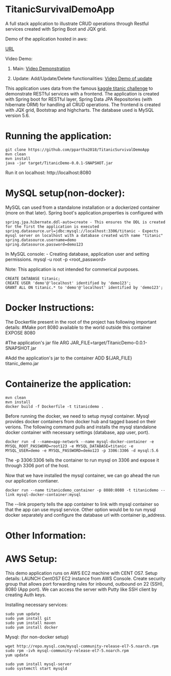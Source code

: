 # TitanicSurvivalDemoApp
A full stack application to illustrate CRUD operations through Restful services created with Spring Boot and JQX grid.

Demo of the application hosted in aws: 

<a href="http://ec2-3-86-103-32.compute-1.amazonaws.com:8080/">URL</a>

Video Demo:

1. Main: <a href="https://youtu.be/rrcqo9NMdzU">Video Demonstration</a>

2. Update: Add/Update/Delete functionalities: <a href="https://youtu.be/7e32zDFEkt0">Video Demo of update</a>

This application uses data from the famous [kaggle titanic challenge](https://www.kaggle.com/c/titanic/data) to demonstrate RESTful services with a frontend.
The application is created with Spring boot for RESTful layer, Spring Data JPA Repositories (with hibernate ORM) for handling all CRUD operations. The frontend is created with JQX grid, Bootstrap and highcharts. The database used is MySQL version 5.6.

# Running the application:

```
git clone https://github.com/ppartha2018/TitanicSurvivalDemoApp
mvn clean
mvn install
java -jar target/TitanicDemo-0.0.1-SNAPSHOT.jar
```
Run it on localhost: http://localhost:8080

# MySQL setup(non-docker):

MySQL can used from a standalone installation or a dockerized container (more on that later).
Spring boot's application.properties is configured with 
```
spring.jpa.hibernate.ddl-auto=create - This ensures the DDL is created for the first the application is executed
spring.datasource.url=jdbc:mysql://localhost:3306/titanic - Expects mysql server on localhost with a database created with name "titanic"
spring.datasource.username=demo
spring.datasource.password=demo123
```

In MySQL console: - Creating database, application user and setting permissions.
mysql -u root -p
<root_password>

Note:
This application is not intended for commerical purposes.
```
CREATE DATABASE titanic;
CREATE USER 'demo'@'localhost' identified by 'demo123';
GRANT ALL ON titanic.* to 'demo'@'localhost' identified by 'demo123';
```

# Docker Instructions:
The Dockerfile present in the root of the project has following important details:
#Make port 8080 available to the world outside this container
EXPOSE 8080

#The application's jar file
ARG JAR_FILE=target/TitanicDemo-0.0.1-SNAPSHOT.jar

#Add the application's jar to the container
ADD ${JAR_FILE} titanic_demo.jar

# Containerize the application:
```
mvn clean
mvn install
docker build -f Dockerfile -t titanicdemo .
```

Before running the docker, we need to setup mysql container.
Mysql provides docker containers from docker hub and tagged based on their verions. The following command pulls and installs the mysql standalone docker container with necessary settings (database, app user, port).

```
docker run -d --name=app-network --name mysql-docker-container -e MYSQL_ROOT_PASSWORD=root123 -e MYSQL_DATABASE=titanic -e MYSQL_USER=demo -e MYSQL_PASSWORD=demo123 -p 3306:3306 -d mysql:5.6
```

The -p 3306:3306 tells the container to run mysql on 3306 and expose it through 3306 port of the host.

Now that we have installed the mysql container, we can go ahead the run our application contianer.
```
docker run --name titanicdemo_container -p 8080:8080 -t titanicdemo --link mysql-docker-container:mysql
```

The --link property tells the app container to link with mysql container so that the app can use mysql service. Other option would be to run mysql docker separately and configure the database url with container ip_address.

# Other Information:
# AWS Setup:
This demo application runs on AWS EC2 machine with CENT OS7. 
Setup details:
LAUNCH CentOS7 EC2 instance from AWS Console.
Create security group that allows port forwarding rules for inbound, outbound on 22 (SSH), 8080 (App port).
We can access the server with Putty like SSH client by creating Auth keys.

Installing necessary services:
```
sudo yum update
sudo yum install git
sudo yum install maven
sudo yum install docker
```

Mysql: (for non-docker setup)

```
wget http://repo.mysql.com/mysql-community-release-el7-5.noarch.rpm
sudo rpm -ivh mysql-community-release-el7-5.noarch.rpm
yum update

sudo yum install mysql-server
sudo systemctl start mysqld
```
